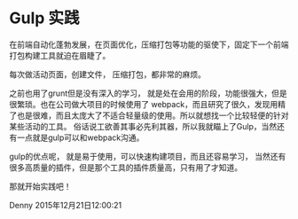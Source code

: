 # Gulp 实践

在前端自动化蓬勃发展，在页面优化，压缩打包等功能的驱使下，固定下一个前端打包构建工具就迫在眉睫了。

每次做活动页面，创建文件， 压缩打包，都非常的麻烦。

之前也用了grunt但是没有深入的学习， 就是处在会用的阶段，功能很强大，但是很繁琐。也在公司做大项目的时候使用了 webpack，而且研究了很久，发现用精了也是很难，而且太庞大了不适合轻量级的使用。所以就想找一个比较轻便的针对某些活动的工具。 俗话说工欲善其事必先利其器，所以我就瞄上了Gulp，当然还有一点就是gulp可以和webpack沟通。

gulp的优点呢， 就是易于使用，可以快速构建项目，而且还容易学习， 当然还有很多高质量的插件，但是那个工具的插件质量高，只有用了才知道。

那就开始实践吧！

Denny  2015年12月21日12:00:21

